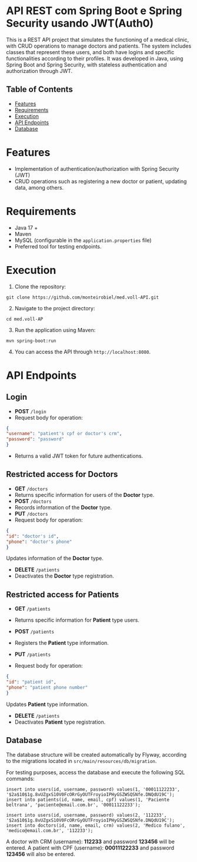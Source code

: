 # API REST com Spring Boot e Spring Security usando JWT(Auth0)

This is a REST API project that simulates the functioning of a medical clinic, with CRUD operations to manage doctors and patients. The system includes classes that represent these users, and both have logins and specific functionalities according to their profiles. It was developed in Java, using Spring Boot and Spring Security, with stateless authentication and authorization through JWT.
## Table of Contents

- [Features](#Features)
- [Requirements](#Requirements)
- [Execution](#Execution)
- [API Endpoints](#API-Endpoints)
- [Database](#Database)

# Features
- Implementation of authentication/authorization with Spring Security (JWT)
- CRUD operations such as registering a new doctor or patient, updating data, among others.
# Requirements
- Java 17 +
- Maven
- MySQL (configurable in the `application.properties` file)
- Preferred tool for testing endpoints.
# Execution
1. Clone the repository:

```
git clone https://github.com/monteirobiel/med.voll-API.git
```

2. Navigate to the project directory:

```
cd med.voll-AP
```

3. Run the application using Maven:

```
mvn spring-boot:run
```
4. You can access the API through `http://localhost:8080`.

# API Endpoints
## Login

- **POST** `/login`
- Request body for operation:
```json
{
"username": "patient's cpf or doctor's crm",
"password": "password"
}
```
- Returns a valid JWT token for future authentications.

## Restricted access for Doctors

- **GET** `/doctors`
- Returns specific information for users of the **Doctor** type.
- **POST** `/doctors`
- Records information of the **Doctor** type.
- **PUT** `/doctors`
- Request body for operation:
```json
{
"id": "doctor's id",
"phone": "doctor's phone"
}
```
Updates information of the **Doctor** type.

- **DELETE** `/patients`
- Deactivates the **Doctor** type registration.

## Restricted access for Patients

- **GET** `/patients`
- Returns specific information for **Patient** type users.

- **POST** `/patients`
- Registers the **Patient** type information.

- **PUT** `/patients`
- Request body for operation:
```json
{
"id": "patient id",
"phone": "patient phone number"
}
```
Updates **Patient** type information.

- **DELETE** `/patients`
- Deactivates **Patient** type registration.
## Database

The database structure will be created automatically by Flyway, according to the migrations located in `src/main/resources/db/migration`.

For testing purposes, access the database and execute the following SQL commands:
```
insert into users(id, username, password) values(1, '00011122233', '$2a$10$1g.8vUZgxS10V0FcORrGyOUTFroyioIPHyGSZWSQSNfe.DNQdU19C');
insert into patients(id, name, email, cpf) values(1, 'Paciente beltrana', 'paciente@email.com.br', '00011122233');

insert into users(id, username, password) values(2, '112233', '$2a$10$1g.8vUZgxS10V0FcORrGyOUTFroyioIPHyGSZWSQSNfe.DNQdU19C');
insert into doctors(id, name, email, crm) values(2, 'Medico fulano', 'medico@email.com.br', '112233');
```

A doctor with CRM (username): **112233** and password **123456** will be entered. A patient with CPF (username): **00011122233** and password **123456** will also be entered.
